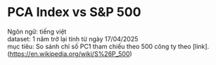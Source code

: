 # PCA Index vs S&P 500

Ngôn ngữ: tiếng việt \
dataset: 1 năm trở lại tính từ ngày 17/04/2025 \
mục tiêu: So sánh chỉ số PC1 tham chiếu theo 500 công ty theo [link].(https://en.wikipedia.org/wiki/S%26P_500)
